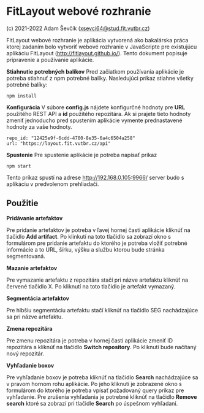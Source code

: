# FitLayout webové rozhranie
(c) 2021-2022 Adam Ševčík (xsevci64@stud.fit.vutbr.cz)

FitLayout webové rozhranie je aplikácia vytvorená ako bakalárska práca ktorej zadaním bolo vytvoriť webové rozhranie v JavaScripte pre existujúcu aplikáciu FitLayout (http://fitlayout.github.io/). Tento dokument popisuje pripravenie a používanie aplikácie.

**Stiahnutie potrebných balíkov** 
 Pred začiatkom používania aplikácie je potreba stiahnuť z npm potrebné balíky. Nasledujúci príkaz stiahne všetky potrebné balíky: 
   ~~~
   npm install
   ~~~

**Konfigurácia**
V súbore **config.js** nájdete konfigurčné hodnoty pre **URL** použitého REST API a **id** použitého repozitára. Ak si prajete tieto hodnoty zmeniť jednoducho pred spustením aplikácie vymente prednastavené hodnoty za vaše hodnoty.
   ~~~
   repo_id: "12425e9f-6cdd-4700-8e35-6a4c6504a258"
   url: "https://layout.fit.vutbr.cz/api"
   ~~~

**Spustenie**
Pre spustenie aplikácie je potreba napísať príkaz
   ~~~
   npm start
   ~~~
Tento príkaz spustí na adrese http://192.168.0.105:9966/ server budo s aplikáciu v predvolenom prehliadači.

## Použitie

**Pridávanie artefaktov**

Pre pridanie artefaktov je potreba v ľavej hornej časti aplikácie kliknúť na tlačidlo **Add artifact**. Po klinkutí na toto tlačidlo sa zobrazí okno s formulárom pre pridanie artefaktu do ktorého je potreba vložiť potrebné informácie a to URL, šírku, výšku a službu ktorou bude stránka segmentovaná.

**Mazanie artefaktov**

Pre vymazanie artefaktu z repozitára stačí pri názve artefaktu kliknúť na červené tlačidlo X. Po kliknutí na toto tlačidlo je artefakt vymazaný.

**Segmentácia artefaktov**

Pre hlbšiu segmentáciu artefaktu stačí kliknúť na tlačidlo SEG nachádzajúce sa pri názve artefaktu.

**Zmena repozitára**

Pre zmenu repozitára je potreba v hornej časti aplikácie zmeniť ID repozitára a kliknúť na tlačidlo **Switch repository**. Po kliknutí bude načítaný nový repozitár.

**Vyhľadanie boxov**

Pre vyhľadanie boxov je potreba kliknúť na tlačidlo **Search** nachádzajúce sa v pravom hornom rohu aplikácie. Po jeho kliknutí je zobrazené okno s formulárom do ktorého je potreba vpísať požadovaný query príkaz pre vyhľadanie. Pre zrušenia vyhľadania je potrebné kliknúť na tlačidlo **Remove search** ktoré sa zobrazí pri tlačidle **Search** po úspešnom vyhľadaní.